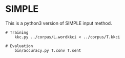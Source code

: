 # SIMPLE

This is a python3 version of SIMPLE input method.

	# Training
		kkc.py ../corpus/L.wordkkci < ../corpus/T.kkci

	# Evaluation
		bin/accuracy.py T.conv T.sent

